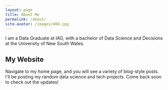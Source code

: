 ```yaml
---
layout: page
title: About Me
permalink: /about/
site-avatar: /images/404.jpg
---
```


I am a Data Graduate at IAG, with a bachelor of Data Science and Decisions at the University of New South Wales.  

## My Website 

Navigate to my home page, and you will see a variety of blog-style posts. I'll be posting my random data science and tech projects. Come back soon to check out the updates! 

